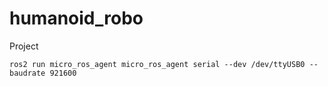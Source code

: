 # humanoid_robo
Project
```
ros2 run micro_ros_agent micro_ros_agent serial --dev /dev/ttyUSB0 --baudrate 921600
```